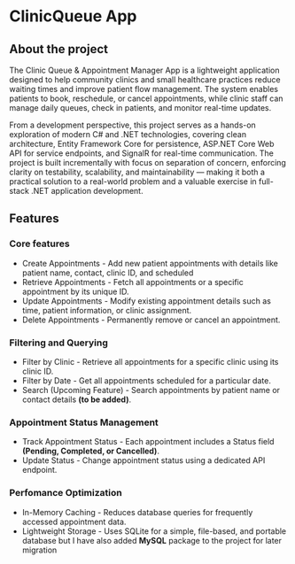 # ClinicQueue App

## About the project
The Clinic Queue & Appointment Manager App is a lightweight application designed to help community clinics and small healthcare practices reduce waiting times and improve patient flow management. The system enables patients to book, reschedule, or cancel appointments, while clinic staff can manage daily queues, check in patients, and monitor real-time updates.

From a development perspective, this project serves as a hands-on exploration of modern C# and .NET technologies, covering clean architecture, Entity Framework Core for persistence, ASP.NET Core Web API for service endpoints, and SignalR for real-time communication. The project is built incrementally with focus on separation of concern, enforcing clarity on testability, scalability, and maintainability — making it both a practical solution to a real-world problem and a valuable exercise in full-stack .NET application development. 

## Features
### Core features
* Create Appointments - Add new patient appointments with details like patient name, contact, clinic ID, and scheduled
* Retrieve Appointments - Fetch all appointments or a specific appointment by its unique ID.
* Update Appointments - Modify existing appointment details such as time, patient information, or clinic assignment.
* Delete Appointments - Permanently remove or cancel an appointment.

### Filtering and Querying
* Filter by Clinic - Retrieve all appointments for a specific clinic using its clinic ID.
* Filter by Date - Get all appointments scheduled for a particular date.
* Search (Upcoming Feature) - Search appointments by patient name or contact details **(to be added)**.

### Appointment Status Management
* Track Appointment Status - Each appointment includes a Status field __(Pending, Completed, or Cancelled)__.
* Update Status - Change appointment status using a dedicated API endpoint.

### Perfomance Optimization
* In-Memory Caching - Reduces database queries for frequently accessed appointment data.
* Lightweight Storage - Uses SQLite for a simple, file-based, and portable database but I have also added **MySQL** package to the project for later migration
